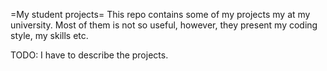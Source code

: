=My student projects=
This repo contains some of my projects my at my university. Most of them is not so useful, however, they present my coding style, my skills etc.

TODO: I have to describe the projects.